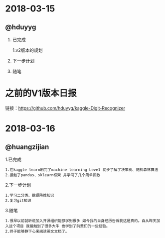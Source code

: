 # 2018-03-15

## @hduyyg

1.  已完成

    1.v2版本的规划

2.  下一步计划

3.  随笔


# 之前的V1版本日报

链接：https://github.com/hduyyg/kaggle-Digit-Recognizer

# 2018-03-16
  
## @huangzijian

1.已完成

	1.在kaggle learn刷完了machine learning Leve1 初步了解了决策树、随机森林算法
	2.接触了pandas、sklearn框架 并学习了几个简单函数

2.下一步计划
	
	1.学习二分类、数据降维知识
	2.复习git知识

3.随笔
		
	1.很早以前就听说加入开源组织能够学到很多 如今我的自身经历告诉我这是真的。自从昨天加入这个项目 我接触到了很多大牛 也学到了前辈们的一些经验。
	2.终于能够静下心来阅读英文文档了。
